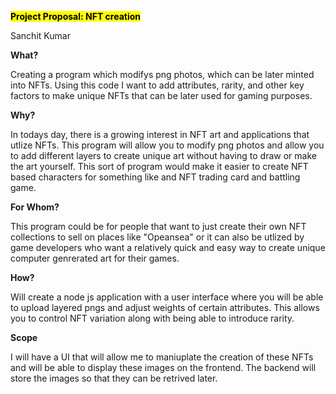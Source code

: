 **<mark>Project Proposal: NFT creation</mark>**

Sanchit Kumar

**What?**

Creating a program which modifys png photos, which can be later minted into NFTs. Using this code I want to add attributes, rarity, and other key factors to make unique 
NFTs that can be later used for gaming purposes. 


**Why?**

In todays day, there is a growing interest in NFT art and applications that utlize NFTs. This program will allow you to modify png photos and allow you to add different layers to create unique art without having to draw or make the art yourself. This sort of program would make it easier to create NFT based characters for something like and NFT trading card and battling game. 


**For Whom?**

This program could be for people that want to just create their own NFT collections to sell on places like "Opeansea" or it can also be utlized by game developers who want a 
relatively quick and easy way to create unique computer genrerated art for their games. 


**How?**

Will create a node js application with a user interface where you will be able to upload layered pngs and adjust weights of certain attributes. This allows you to control NFT variation along with being able to introduce rarity. 



**Scope**

I will have a UI that will allow me to maniuplate the creation of these NFTs and will be able to display these images on the frontend. The backend will store the images 
so that they can be retrived later. 

